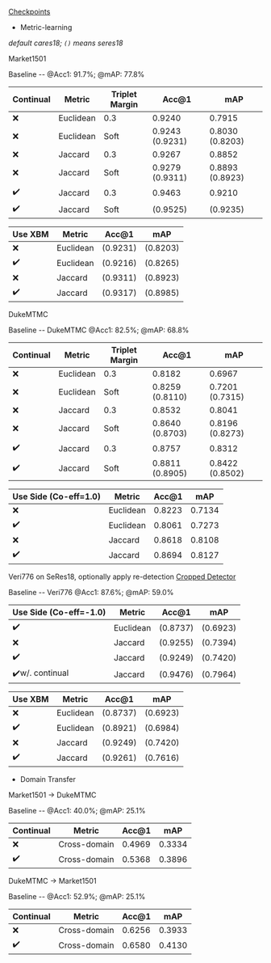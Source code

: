 [Checkpoints](https://drive.google.com/drive/folders/1GC8CXXfMbfCR_-hJaMKGTNUx2-XU9Gp4?usp=sharing)
* Metric-learning

*default cares18; `()` means seres18*

Market1501 

Baseline -- @Acc1: 91.7%; @mAP: 77.8%

| Continual | Metric    | Triplet Margin | Acc@1           | mAP             |
|-----------|-----------|----------------|-----------------|-----------------|
| ❌         | Euclidean | 0.3            | 0.9240          | 0.7915          |
| ❌         | Euclidean | Soft           | 0.9243 (0.9231) | 0.8030 (0.8203) |
| ❌         | Jaccard   | 0.3            | 0.9267          | 0.8852          |
| ❌         | Jaccard   | Soft           | 0.9279 (0.9311) | 0.8893 (0.8923) |
| ✔️        | Jaccard   | 0.3            | 0.9463          | 0.9210          |
| ✔️        | Jaccard   | Soft           | (0.9525)        | (0.9235)        |

| Use XBM | Metric    | Acc@1    | mAP      |
|---------|-----------|----------|----------|
| ❌       | Euclidean | (0.9231) | (0.8203) |
| ✔️      | Euclidean | (0.9216) | (0.8265) |
| ❌       | Jaccard   | (0.9311) | (0.8923) |
| ✔️      | Jaccard   | (0.9317) | (0.8985) |

DukeMTMC

Baseline -- DukeMTMC @Acc1: 82.5%; @mAP: 68.8%

| Continual | Metric    | Triplet Margin | Acc@1           | mAP             |
|-----------|-----------|----------------|-----------------|-----------------|
| ❌         | Euclidean | 0.3            | 0.8182          | 0.6967          |
| ❌         | Euclidean | Soft           | 0.8259 (0.8110) | 0.7201 (0.7315) |
| ❌         | Jaccard   | 0.3            | 0.8532          | 0.8041          |
| ❌         | Jaccard   | Soft           | 0.8640 (0.8703) | 0.8196 (0.8273) |
| ✔️        | Jaccard   | 0.3            | 0.8757          | 0.8312          |
| ✔️        | Jaccard   | Soft           | 0.8811 (0.8905) | 0.8422 (0.8502) |

| Use Side (Co-eff=1.0) | Metric    | Acc@1  | mAP    |
|-----------------------|-----------|--------|--------|
| ❌                     | Euclidean | 0.8223 | 0.7134 |
| ✔️                    | Euclidean | 0.8061 | 0.7273 |
| ❌                     | Jaccard   | 0.8618 | 0.8108 |
| ✔️                    | Jaccard   | 0.8694 | 0.8127 |

Veri776 on SeRes18, optionally apply re-detection [Cropped Detector](https://drive.google.com/file/d/1SYwGRfH9fSAt_keZahbDFMVhjscD5kZ9/view?usp=drive_link)

Baseline -- Veri776 @Acc1: 87.6%; @mAP: 59.0%

| Use Side (Co-eff=-1.0) | Metric    | Acc@1    | mAP      |
|------------------------|-----------|----------|----------|
| ✔️                     | Euclidean | (0.8737) | (0.6923) |
| ❌                      | Jaccard   | (0.9255) | (0.7394) |
| ✔️                     | Jaccard   | (0.9249) | (0.7420) |
| ✔️w/. continual        | Jaccard   | (0.9476) | (0.7964) |

| Use XBM | Metric    | Acc@1    | mAP      |
|---------|-----------|----------|----------|
| ❌       | Euclidean | (0.8737) | (0.6923) |
| ✔️      | Euclidean | (0.8921) | (0.6984) |
| ❌       | Jaccard   | (0.9249) | (0.7420) |
| ✔️      | Jaccard   | (0.9261) | (0.7616) |

* Domain Transfer

Market1501 -> DukeMTMC

Baseline -- @Acc1: 40.0%; @mAP: 25.1%

| Continual | Metric       | Acc@1  | mAP    |
|-----------|--------------|--------|--------|
| ❌         | Cross-domain | 0.4969 | 0.3334 |
| ✔️        | Cross-domain | 0.5368 | 0.3896 |

DukeMTMC -> Market1501

Baseline -- @Acc1: 52.9%; @mAP: 25.1%

| Continual | Metric       | Acc@1  | mAP    |
|-----------|--------------|--------|--------|
| ❌         | Cross-domain | 0.6256 | 0.3933 |
| ✔️        | Cross-domain | 0.6580 | 0.4130 |